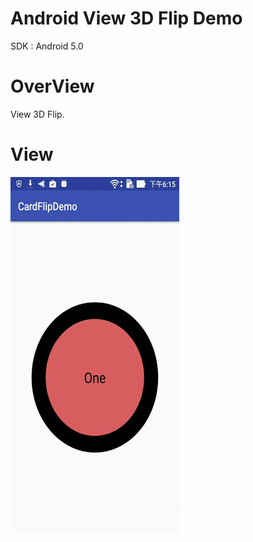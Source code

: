 Android View 3D Flip Demo
========================

SDK : Android 5.0

OverView
========================

View 3D Flip.


View
========================
<img src="https://github.com/KeithWang/Android-View_3D_Flip/blob/master/view.gif" align="left" height="570" width="270" >

